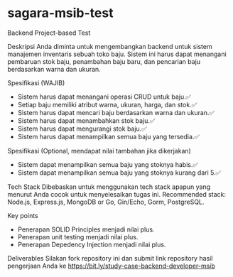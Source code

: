 # sagara-msib-test

Backend Project-based Test

Deskripsi
Anda diminta untuk mengembangkan backend untuk sistem manajemen inventaris sebuah toko baju. Sistem ini harus dapat menangani pembaruan stok baju, penambahan baju baru, dan pencarian baju berdasarkan warna dan ukuran.

Spesifikasi (WAJIB)

- Sistem harus dapat menangani operasi CRUD untuk baju.✅
- Setiap baju memiliki atribut warna, ukuran, harga, dan stok.✅
- Sistem harus dapat mencari baju berdasarkan warna dan ukuran.✅
- Sistem harus dapat menambahkan stok baju.✅
- Sistem harus dapat mengurangi stok baju.✅
- Sistem harus dapat menampilkan semua baju yang tersedia.✅

Spesifikasi (Optional, mendapat nilai tambahan jika dikerjakan)

- Sistem dapat menampilkan semua baju yang stoknya habis.✅
- Sistem dapat menampilkan semua baju yang stoknya kurang dari 5.✅

Tech Stack
Dibebaskan untuk menggunakan tech stack apapun yang menurut Anda cocok untuk menyelesaikan tugas ini. Recommended stack: Node.js, Express.js, MongoDB or Go, Gin/Echo, Gorm, PostgreSQL.

Key points

- Penerapan SOLID Principles menjadi nilai plus.
- Penerapan unit testing menjadi nilai plus.
- Penerapan Depedency Injection menjadi nilai plus.

Deliverables
Silakan fork repository ini dan submit link repository hasil pengerjaan Anda ke https://bit.ly/study-case-backend-developer-msib
